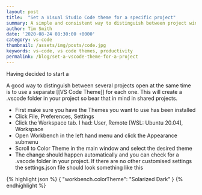 ```yaml
---
layout: post
title:  "Set a Visual Studio Code theme for a specific project"
summary: A simple and consistent way to distinguish between project windows
author: Tim Smith
date: '2020-08-24 08:30:00 +0000'
category: vs-code
thumbnail: /assets/img/posts/code.jpg
keywords: vs-code, vs code themes, productivity
permalink: /blog/set-a-vscode-theme-for-a-project
---
```


Having decided to start a 

A good way to distinguish between several projects open at the same time is to use a separate [[VS Code Theme]] for each one.
This will create a .vscode folder in your project so bear that in mind in shared projects.
- First make sure you have the Themes you want to use has been installed
-  Click File, Preferences, Settings
-  Click the Workspace tab. I had: User, Remote [WSL: Ubuntu 20.04], Workspace
-  Open Workbench in the left hand menu and click the Appearance submenu
-  Scroll to Color Theme in the main window and select the desired theme
-  The change should happen automatically and you can check for a .vscode folder in your project. If there are no other customised settings the settings.json file should look something like this 

{% highlight json %}
{
    "workbench.colorTheme": "Solarized Dark"
}
{% endhighlight %}